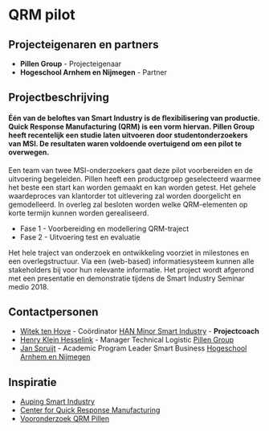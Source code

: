 # QRM pilot

## Projecteigenaren en partners
+ **Pillen Group** - Projecteigenaar
+ **Hogeschool Arnhem en Nijmegen** - Partner

## Projectbeschrijving
#### Één van de beloftes van Smart Industry is de flexibilisering van productie. Quick Response Manufacturing (QRM) is een vorm hiervan. Pillen Group heeft recentelijk een studie laten uitvoeren door studentonderzoekers van MSI. De resultaten waren voldoende overtuigend om een pilot te overwegen.

Een team van twee MSI-onderzoekers gaat deze pilot voorbereiden en de uitvoering begeleiden. Pillen heeft een productgroep geselecteerd waarmee het beste een start kan worden gemaakt en kan worden getest. Het gehele waardeproces van klantorder tot uitlevering zal worden doorgelicht en gemodelleerd. In overleg zal besloten worden welke QRM-elementen op korte termijn kunnen worden gerealiseerd. 

+ Fase 1 - Voorbereiding en modellering QRM-traject
+ Fase 2 - Uitvoering test en evaluatie

Het hele traject van onderzoek en ontwikkeling voorziet in milestones en een overlegstructuur. Via een (web-based) informatiesysteem kunnen alle stakeholders bij voor hun relevante informatie. Het project wordt afgerond met een presentatie en demonstratie tijdens de Smart Industry Seminar medio 2018.

## Contactpersonen
+ [Witek ten Hove](https://www.linkedin.com/in/witektenhove/) - Coördinator [HAN Minor Smart Industry](https://witusj.github.io/MinorSI/) - **Projectcoach** 
+ [Henry Klein Hesselink](linkedin.com/in/henry-klein-hesselink-073b1358) - Manager Technical Logistic [Pillen Group](http://www.pillen.eu/)
+ [Jan Spruijt](linkedin.com/in/janspruijt) - Academic Program Leader Smart Business [Hogeschool Arnhem en Nijmegen](https://www.han.nl/)

## Inspiratie
+ [Auping Smart Industry](https://youtu.be/BWgZXhm3WYM)
+ [Center for Quick Response Manufacturing](https://qrm.engr.wisc.edu/)
+ [Vooronderzoek QRM Pillen](https://github.com/minorsmart/sep2017/tree/master/docs/projecten/pillen)

